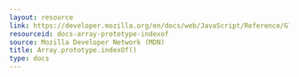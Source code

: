 ```yaml
---
layout: resource
link: https://developer.mozilla.org/en/docs/web/JavaScript/Reference/Global_Objects/Array/indexOf
resourceid: docs-array-prototype-indexof
source: Mozilla Developer Network (MDN)
title: Array.prototype.indexOf()
type: docs
---
```


